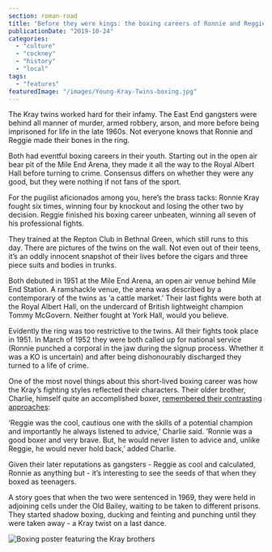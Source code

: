 ```yaml
---
section: roman-road
title: "Before they were kings: the boxing careers of Ronnie and Reggie Kray"
publicationDate: "2019-10-24"
categories: 
  - "culture"
  - "cockney"
  - "history"
  - "local"
tags: 
  - "features"
featuredImage: "/images/Young-Kray-Twins-boxing.jpg"
---
```


The Kray twins worked hard for their infamy. The East End gangsters were behind all manner of murder, armed robbery, arson, and more before being imprisoned for life in the late 1960s. Not everyone knows that Ronnie and Reggie made their bones in the ring. 

Both had eventful boxing careers in their youth. Starting out in the open air bear pit of the Mile End Arena, they made it all the way to the Royal Albert Hall before turning to crime. Consensus differs on whether they were any good, but they were nothing if not fans of the sport.

For the pugilist aficionados among you, here’s the brass tacks: Ronnie Kray fought six times, winning four by knockout and losing the other two by decision. Reggie finished his boxing career unbeaten, winning all seven of his professional fights. 

They trained at the Repton Club in Bethnal Green, which still runs to this day. There are pictures of the twins on the wall. Not even out of their teens, it’s an oddly innocent snapshot of their lives before the cigars and three piece suits and bodies in trunks. 

Both debuted in 1951 at the Mile End Arena, an open air venue behind Mile End Station. A ramshackle venue, the arena was described by a contemporary of the twins as ‘a cattle market.’ Their last fights were both at the Royal Albert Hall, on the undercard of British lightweight champion Tommy McGovern. Neither fought at York Hall, would you believe.

Evidently the ring was too restrictive to the twins. All their fights took place in 1951. In March of 1952 they were both called up for national service (Ronnie punched a corporal in the jaw during the signup process. Whether it was a KO is uncertain) and after being dishonourably discharged they turned to a life of crime. 

One of the most novel things about this short-lived boxing career was how the Kray’s fighting styles reflected their characters. Their older brother, Charlie, himself quite an accomplished boxer, [remembered their contrasting approaches](https://www.mirror.co.uk/news/uk-news/were-kray-twins-champion-boxers-11419901): 

‘Reggie was the cool, cautious one with the skills of a potential champion and importantly he always listened to advice,’ Charlie said. ‘Ronnie was a good boxer and very brave. But, he would never listen to advice and, unlike Reggie, he would never hold back,’ added Charlie.

Given their later reputations as gangsters - Reggie as cool and calculated, Ronnie as anything but - it’s interesting to see the seeds of that when they boxed as teenagers. 

A story goes that when the two were sentenced in 1969, they were held in adjoining cells under the Old Bailey, waiting to be taken to different prisons. They started shadow boxing, ducking and feinting and punching until they were taken away - a Kray twist on a last dance.

![Boxing poster featuring the Kray brothers](/images/Boxing-poster-Kray-twins-Royal-Albert-Hall.jpg)
